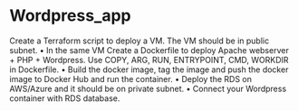 # Wordpress_app

Create a Terraform script to deploy a VM. The VM should be in public subnet.
• In the same VM Create a Dockerfile to deploy Apache webserver + PHP + Wordpress. Use COPY, ARG, RUN, ENTRYPOINT, CMD, WORKDIR in Dockerfile.
• Build the docker image, tag the image and push the docker image to Docker Hub and run the container.
• Deploy the RDS on AWS/Azure and it should be on private subnet.
• Connect your Wordpress container with RDS database.


